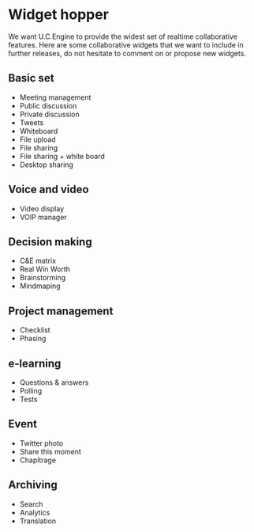 # Widget hopper

We want U.C.Engine to provide the widest set of realtime collaborative features. Here are some collaborative widgets that we want to include in further releases, do not hesitate to comment on or propose new widgets.

## Basic set
* Meeting management
* Public discussion
* Private discussion
* Tweets
* Whiteboard
* File upload
* File sharing
* File sharing + white board
* Desktop sharing

## Voice and video
* Video display
* VOIP manager

## Decision making
* C&E matrix
* Real Win Worth
* Brainstorming
* Mindmaping

## Project management
* Checklist
* Phasing

## e-learning
* Questions & answers
* Polling
* Tests

## Event
* Twitter photo
* Share this moment
* Chapitrage

## Archiving
* Search
* Analytics
* Translation